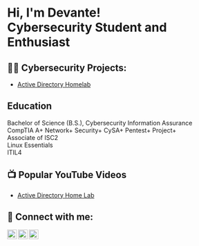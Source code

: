 <h1>Hi, I'm Devante! <br/>Cybersecurity Student and Enthusiast</a>
<h2>👨‍💻 Cybersecurity Projects:</h2>


  - [Active Directory Homelab](https://github.com/dfriscotech/ActiveDirectoryLab)
<h2>Education</h2>
Bachelor of Science (B.S.), Cybersecurity Information Assurance<br>
CompTIA A+ Network+ Security+ CySA+ Pentest+ Project+ <br>
Associate of ISC2 <br>
Linux Essentials<br>
ITIL4
<h2>📺 Popular YouTube Videos</h2>

- [Active Directory Home Lab](https://www.youtube.com/@DevanteFriscoTech/featured)

<h2> 🤳 Connect with me:</h2>

[<img align="left" alt="JoshMadakor | YouTube" width="22px" src="https://cdn.jsdelivr.net/npm/simple-icons@v3/icons/youtube.svg" />][youtube]
[<img align="left" alt="JoshMadakor | LinkedIn" width="22px" src="https://cdn.jsdelivr.net/npm/simple-icons@v3/icons/linkedin.svg" />][linkedin]
[<img align="left" alt="JoshMadakor | Instagram" width="22px" src="https://cdn.jsdelivr.net/npm/simple-icons@v3/icons/instagram.svg" />][instagram]

[youtube]: https://www.youtube.com/c/dfrisco.tech
[instagram]: https://www.instagram.com/dfrisco.tech/
[linkedin]: https://www.linkedin.com/in/dfrisco/
<!--
**joshmadakor1/joshmadakor1** is a ✨ _special_ ✨ repository because its `README.md` (this file) appears on your GitHub profile.

Here are some ideas to get you started:

- 🔭 I’m currently working on ...
- 🌱 I’m currently learning ...
- 👯 I’m looking to collaborate on ...
- 🤔 I’m looking for help with ...
- 💬 Ask me about ...
- 📫 How to reach me: ...
- 😄 Pronouns: ...
- ⚡ Fun fact: ...
-->
